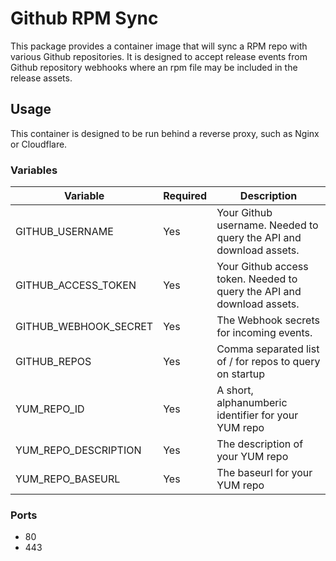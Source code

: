 # Github RPM Sync

This package provides a container image that will sync a RPM repo with various Github repositories. It is designed
to accept release events from Github repository webhooks where an rpm file may be included in the release assets.

## Usage

This container is designed to be run behind a reverse proxy, such as Nginx or Cloudflare.

### Variables

|Variable|Required|Description|
|-|-|-|
|GITHUB_USERNAME|Yes|Your Github username. Needed to query the API and download assets.|
|GITHUB_ACCESS_TOKEN|Yes|Your Github access token. Needed to query the API and download assets.|
|GITHUB_WEBHOOK_SECRET|Yes|The Webhook secrets for incoming events.|
|GITHUB_REPOS|Yes|Comma separated list of <username>/<repo> for repos to query on startup|
|YUM_REPO_ID|Yes|A short, alphanumberic identifier for your YUM repo|
|YUM_REPO_DESCRIPTION|Yes|The description of your YUM repo|
|YUM_REPO_BASEURL|Yes|The baseurl for your YUM repo|

### Ports

- 80
- 443
